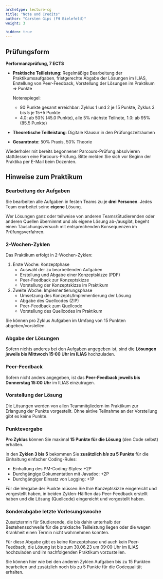 ```yaml
---
archetype: lecture-cg
title: "Note und Credits"
author: "Carsten Gips (FH Bielefeld)"
weight: 3

hidden: true
---
```



## Prüfungsform

**Performanzprüfung, 7 ECTS**

-   **Praktische Teilleistung**:
    Regelmäßige Bearbeitung der Praktikumsaufgaben, fristgerechte Abgabe der Lösungen im ILIAS,
    Erstellung von Peer-Feedback, Vorstellung der Lösungen im Praktikum => Punkte

    Notenspiegel:
    -   90 Punkte gesamt erreichbar: Zyklus 1 und 2 je 15 Punkte, Zyklus 3 bis 5 je 15+5 Punkte
    -   4.0: ab 50% (45.0 Punkte), alle 5% nächste Teilnote, 1.0: ab 95% (85.5 Punkte)

-   **Theoretische Teilleistung**:
    Digitale Klausur in den Prüfungszeiträumen

-   **Gesamtnote**:
    50% Praxis, 50% Theorie

Wiederholer mit bereits begonnener Parcours-Prüfung absolvieren stattdessen eine Parcours-Prüfung.
Bitte melden Sie sich vor Beginn der Praktika per E-Mail beim Dozenten.


## Hinweise zum Praktikum

### Bearbeitung der Aufgaben

Sie bearbeiten alle Aufgaben in festen Teams zu je **drei Personen**. Jedes Team erarbeitet seine
**eigene** Lösung.

Wer Lösungen ganz oder teilweise von anderen Teams/Studierenden oder anderen Quellen übernimmt
und als eigene Lösung ab-/ausgibt, begeht einen Täuschungsversuch mit entsprechenden Konsequenzen
im Prüfungsverfahren.

### 2-Wochen-Zyklen

Das Praktikum erfolgt in 2-Wochen-Zyklen:

1.  Erste Woche: Konzeptphase
    -   Auswahl der zu bearbeitenden Aufgaben
    -   Erstellung und Abgabe einer Konzeptskizze (PDF)
    -   Peer-Feedback zur Konzeptskizze
    -   Vorstellung der Konzeptskizze im Praktikum
2.  Zweite Woche: Implementierungsphase
    -   Umsetzung des Konzepts/Implementierung der Lösung
    -   Abgabe des Quellcodes (ZIP)
    -   Peer-Feedback zum Quellcode
    -   Vorstellung des Quellcodes im Praktikum

Sie können pro Zyklus Aufgaben im Umfang von 15 Punkten abgeben/vorstellen.

### Abgabe der Lösungen

Sofern nichts anderes bei den Aufgaben angegeben ist, sind die
**Lösungen jeweils bis Mittwoch 15:00 Uhr im ILIAS** hochzuladen.

### Peer-Feedback

Sofern nicht anders angegeben, ist das **Peer-Feedback jeweils bis Donnerstag 15:00 Uhr**
im ILIAS einzutragen.

### Vorstellung der Lösung

Die Lösungen werden von allen Teammitgliedern im Praktikum zur Erlangung der Punkte
vorgestellt. Ohne aktive Teilnahme an der Vorstellung gibt es keine Punkte.

### Punktevergabe

**Pro Zyklus** können Sie maximal **15 Punkte für die Lösung** (den Code selbst) erhalten.

In den **Zyklen 3 bis 5** bekommen Sie **zusätzlich _bis_ zu 5 Punkte** für die Einhaltung
einfacher Coding-Rules:

-   Einhaltung des PM-Coding-Styles: +2P
-   Durchgängige Dokumentation mit Javadoc: +2P
-   Durchgängiger Einsatz von Logging: +1P

Für die Vergabe der Punkte müssen Sie Ihre Konzeptskizze eingereicht und vorgestellt haben,
in beiden Zyklen-Hälften das Peer-Feedback erstellt haben und die Lösung (Quellcode) eingereicht
und vorgestellt haben.

### Sonderabgabe letzte Vorlesungswoche

Zusatztermin für Studierende, die bis dahin unterhalb der Bestehensschwelle für die praktische
Teilleistung liegen oder die wegen Krankheit einen Termin nicht wahrnehmen konnten.

Für diese Abgabe gibt es keine Konzeptphase und auch kein Peer-Feedback, die Lösung ist bis
zum 30.06.23 um 09:00 Uhr im ILIAS hochzuladen und im nachfolgenden Praktikum vorzustellen.

Sie können hier wie bei den anderen Zyklen Aufgaben bis zu 15 Punkten bearbeiten und zusätzlich
noch bis zu 5 Punkte für die Codequalität erhalten.
